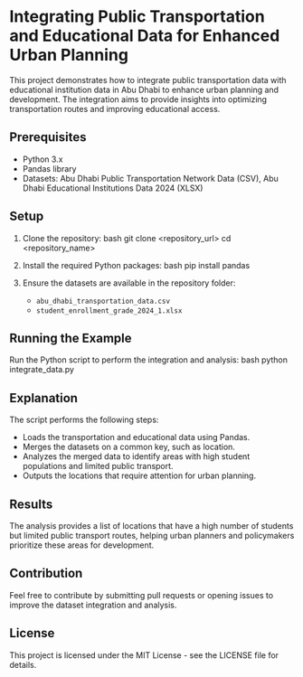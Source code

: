 # Integrating Public Transportation and Educational Data for Enhanced Urban Planning

This project demonstrates how to integrate public transportation data with educational institution data in Abu Dhabi to enhance urban planning and development. The integration aims to provide insights into optimizing transportation routes and improving educational access.

## Prerequisites
- Python 3.x
- Pandas library
- Datasets: Abu Dhabi Public Transportation Network Data (CSV), Abu Dhabi Educational Institutions Data 2024 (XLSX)

## Setup
1. Clone the repository:
   bash
   git clone <repository_url>
   cd <repository_name>
   

2. Install the required Python packages:
   bash
   pip install pandas
   

3. Ensure the datasets are available in the repository folder:
   - `abu_dhabi_transportation_data.csv`
   - `student_enrollment_grade_2024_1.xlsx`

## Running the Example
Run the Python script to perform the integration and analysis:
bash
python integrate_data.py


## Explanation
The script performs the following steps:
- Loads the transportation and educational data using Pandas.
- Merges the datasets on a common key, such as location.
- Analyzes the merged data to identify areas with high student populations and limited public transport.
- Outputs the locations that require attention for urban planning.

## Results
The analysis provides a list of locations that have a high number of students but limited public transport routes, helping urban planners and policymakers prioritize these areas for development.

## Contribution
Feel free to contribute by submitting pull requests or opening issues to improve the dataset integration and analysis.

## License
This project is licensed under the MIT License - see the LICENSE file for details.